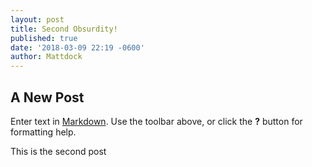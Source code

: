 ```yaml
---
layout: post
title: Second Obsurdity!
published: true
date: '2018-03-09 22:19 -0600'
author: Mattdock
---
```

## A New Post

Enter text in [Markdown](http://daringfireball.net/projects/markdown/). Use the toolbar above, or click the **?** button for formatting help.

This is the second post
